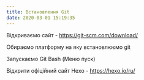 ```yaml
---
title: Встановлення Git
date: 2020-03-01 15:19:35
---
```

Відкриваємо сайт - https://git-scm.com/download/  

Обираємо платформу на яку встановлюємо git

Запускаємо Git Bash (Меню пуск)

Відкрити офіційний сайт Hexo - https://hexo.io/ru/
